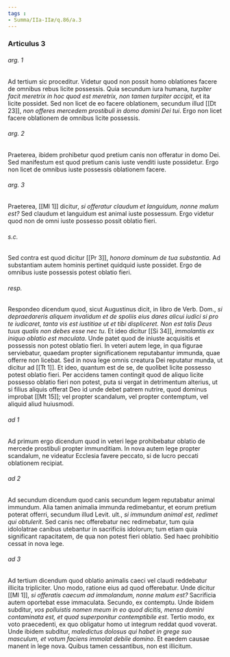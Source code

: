 ```yaml
---
tags : 
- Summa/IIa-IIæ/q.86/a.3
---
```


### Articulus 3

###### arg. 1
Ad tertium sic proceditur. Videtur quod non possit homo oblationes facere de omnibus rebus licite possessis. Quia secundum iura humana, *turpiter facit meretrix in hoc quod est meretrix, non tamen turpiter accipit*, et ita licite possidet. Sed non licet de eo facere oblationem, secundum illud [[Dt 23]], *non offeres mercedem prostibuli in domo domini Dei tui*. Ergo non licet facere oblationem de omnibus licite possessis.

###### arg. 2
Praeterea, ibidem prohibetur quod pretium canis non offeratur in domo Dei. Sed manifestum est quod pretium canis iuste venditi iuste possidetur. Ergo non licet de omnibus iuste possessis oblationem facere.

###### arg. 3
Praeterea, [[Ml 1]] dicitur, *si offeratur claudum et languidum, nonne malum est?* Sed claudum et languidum est animal iuste possessum. Ergo videtur quod non de omni iuste possesso possit oblatio fieri.

###### s.c.
Sed contra est quod dicitur [[Pr 3]], *honora dominum de tua substantia*. Ad substantiam autem hominis pertinet quidquid iuste possidet. Ergo de omnibus iuste possessis potest oblatio fieri.

###### resp.
Respondeo dicendum quod, sicut Augustinus dicit, in libro de Verb. Dom., *si depraedareris aliquem invalidum et de spoliis eius dares alicui iudici si pro te iudicaret, tanta vis est iustitiae ut et tibi displiceret. Non est talis Deus tuus qualis non debes esse nec tu*. Et ideo dicitur [[Si 34]], *immolantis ex iniquo oblatio est maculata*. Unde patet quod de iniuste acquisitis et possessis non potest oblatio fieri. In veteri autem lege, in qua figurae serviebatur, quaedam propter significationem reputabantur immunda, quae offerre non licebat. Sed in nova lege omnis creatura Dei reputatur munda, ut dicitur ad [[Tt 1]]. Et ideo, quantum est de se, de quolibet licite possesso potest oblatio fieri. Per accidens tamen contingit quod de aliquo licite possesso oblatio fieri non potest, puta si vergat in detrimentum alterius, ut si filius aliquis offerat Deo id unde debet patrem nutrire, quod dominus improbat [[Mt 15]]; vel propter scandalum, vel propter contemptum, vel aliquid aliud huiusmodi.

###### ad 1
Ad primum ergo dicendum quod in veteri lege prohibebatur oblatio de mercede prostibuli propter immunditiam. In nova autem lege propter scandalum, ne videatur Ecclesia favere peccato, si de lucro peccati oblationem recipiat.

###### ad 2
Ad secundum dicendum quod canis secundum legem reputabatur animal immundum. Alia tamen animalia immunda redimebantur, et eorum pretium poterat offerri, secundum illud Levit. ult., *si immundum animal est, redimet qui obtulerit*. Sed canis nec offerebatur nec redimebatur, tum quia idololatrae canibus utebantur in sacrificiis idolorum; tum etiam quia significant rapacitatem, de qua non potest fieri oblatio. Sed haec prohibitio cessat in nova lege.

###### ad 3
Ad tertium dicendum quod oblatio animalis caeci vel claudi reddebatur illicita tripliciter. Uno modo, ratione eius ad quod offerebatur. Unde dicitur [[Ml 1]], *si offeratis caecum ad immolandum, nonne malum est?* Sacrificia autem oportebat esse immaculata. Secundo, ex contemptu. Unde ibidem subditur, *vos polluistis nomen meum in eo quod dicitis, mensa domini contaminata est, et quod superponitur contemptibile est*. Tertio modo, ex voto praecedenti, ex quo obligatur homo ut integrum reddat quod voverat. Unde ibidem subditur, *maledictus dolosus qui habet in grege suo masculum, et votum faciens immolat debile domino*. Et eaedem causae manent in lege nova. Quibus tamen cessantibus, non est illicitum.

